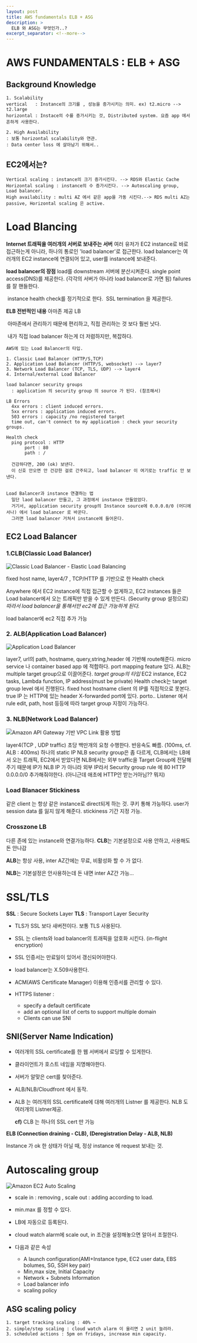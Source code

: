 ```yaml
---
layout: post
title: AWS fundamentals ELB + ASG
description: >
  ELB 와 ASG는 무엇인가..?
excerpt_separator: <!--more-->
---
```

# AWS FUNDAMENTALS : ELB + ASG

## Background Knowledge

    1. Scalability
    vertical   : Instance의 크기를 , 성능을 증가시키는 의미. ex) t2.micro --> t2.large
    horizontal : Instace의 수를 증가시키는 것, Distributed system. 요즘 app 에서 흔하게 사용한다.
    
    2. High Availability
    : 보통 horizontal scalability와 연관.
    : Data center loss 에 살아남기 위해서..


## EC2에서는?
    Vertical scaling : instance의 크기 증가시킨다. --> RDS와 Elastic Cache 
    Horizontal scaling : instance의 수 증가시킨다. --> Autoscaling group, Load balancer.
    High availability : multi AZ 에서 같은 app을 가동 시킨다.--> RDS multi AZ는 passive, Horizontal scaling 은 active.


# Load Blancing
**Internet 트래픽을 여러개의 서버로 보내주는 서버**
    여러 유저가 EC2 instance로 바로 접근하는게 아니라, 하나의 통로인 'load balancer'로 접근한다.
    load balancer는 여러개의 EC2 instance에 연결되어 있고, user를 instance에 보내준다.

**load balancer의 장점**
    load를 downstream 서버에 분산시켜준다.
    single point access(DNS)를 제공한다. (각각의 서버가 아니라 load balancer로 가면 됨)
	failures를 잘 핸들한다.

​	instance health check를 정기적으로 한다.
​    SSL termination 을 제공한다.

  

**ELB 전반적인 내용**
    아마존 제공 LB

​    아마존에서 관리하기 때문에 편리하고, 직접 관리하는 것 보다 훨씬 낫다.

​	내가 직접 load balancer 하는게 더 저렴하지만, 복잡하다.

    AWS에 있는 Load Balancer의 타입.
    
    1. Classic Load Balancer (HTTP/S,TCP)
    2. Application Load Balancer (HTTP/S, websocket) --> layer7
    3. Network Load Balancer (TCP, TLS, UDP) --> layer4
    4. Internal/external Load Balancer
    
    load balancer security groups
      : application 의 security group 의 source 가 된다. (참조해서)
    
    LB Errors
      4xx errors : client induced errors.
      5xx errors : application induced errors.
      503 errors : capacity /no registered target
      time out, can't connect to my application : check your security groups.
    
    Health check
      ping protocol : HTTP
           port : 80
           path : /
    
      건강하다면, 200 (ok) 보낸다.
      이 신호 안오면 안 건강한 걸로 간주되고, load balancer 이 여기로는 traffic 안 보낸다.


    Load Balancer과 instance 연결하는 법
      일단 laod balancer 만들고, 그 과정에서 instance 만들었었다.
      거기서, application security group의 Instance source에 0.0.0.0/0 (어디에서나) 에서 load balancer 로 바꾼다.
      그러면 load balancer 거쳐서 instance에 들어온다.  


## EC2 Load Balancer
### 1.CLB(Classic Load Balancer)



![Classic Load Balancer - Elastic Load Balancing](https://docs.aws.amazon.com/ko_kr/elasticloadbalancing/latest/classic/images/load_balancer.png) 

fixed host name, layer4/7 , TCP/HTTP 를 기반으로 한 Health check 

Anywhere 에서 EC2 instance에 직접 접근할 수 없게하고, EC2 instances 들은 Load balancer에서 오는 트래픽만 받을 수 있게 만든다. (Security group 설정으로) *따라서 load balancer을 통해서만 ec2에 접근 가능하게 된다.*

load balancer에 ec2 직접 추가 가능



### 2. ALB(Application Load Balancer)

![Application Load Balancer](https://d2908q01vomqb2.cloudfront.net/da4b9237bacccdf19c0760cab7aec4a8359010b0/2019/10/06/illustration-2.png)

layer7, url의 path, hostname, query,string,header 에 기반해 route해준다.
  micro service 나 container based app 에 적합하다.
  port mapping feature 있다.
  ALB는 multiple target group으로 이끌어준다.
  *target group의 타입*
EC2 instance, EC2 tasks, Lambda function, IP address(must be private)
  Health check는 target group level 에서 진행된다.
  fixed host hostname
  client 의 IP를 직접적으로 못본다.  true IP 는 HTTP에 있는 header X-forwarded port에 있다. porto..
  Listener 에서 rule edit, path, host 등등에 따라 target group 지정이 가능하다.

### 3. NLB(Network Load Balancer)

![Amazon API Gateway 기반 VPC Link 활용 방법](https://d2908q01vomqb2.cloudfront.net/7b52009b64fd0a2a49e6d8a939753077792b0554/2018/07/02/api-gateway-vpc-link-2.png)

layer4(TCP , UDP traffic)
  초당 백만개의 요청 수행한다.
  반응속도 빠름. (100ms, cf. ALB : 400ms)
  하나의 static IP
  NLB security group은 좀 다르게, CLB에서는 LB에서 오는 트래픽, EC2에서 받았다면
  NLB에서는 외부 traffic을 Target Group에 전달해주기 때문에 IP가 NLB IP 가 아니라 외부 IP라서
  Security group rule 에 80 HTTP 0.0.0.0/0 추가해줘야한다. (아니근데 애초에 HTTP안 받는거아님?? 뭐지)



### Load Blanacer Stickiness

같은 client 는 항상 같은 instance로 direct되게 하는 것.
쿠키 통해 가능하다. user가 session data 를 잃지 않게 해준다.
stickiness 기간 지정 가능.



### Crosszone LB

다른 존에 있는 instance와 연결가능하다.
**CLB**는 기본설정으로 사용 안하고, 사용해도 돈 안나감

**ALB**는 항상 사용, inter AZ간에는 무료, 비활성화 할 수 가 없다.

**NLB**는 기본설정은 안사용하는데 돈 내면 inter AZ간 가능...





# SSL/TLS

**SSL** : Secure Sockets Layer   **TLS** : Transport Layer Security

- TLS가 SSL 보다 새버전이다. 보통 TLS 사용된다.

- SSL 는 clients와 load balancer의 트래픽을 암호화 시킨다. (in-flight encryption)

- SSL 인증서는 만료일이 있어서 갱신되어야한다.
- load balancer는 X.509사용한다.
- ACM(AWS Certificate Manager) 이용해 인증서를 관리할 수 있다. 
- HTTPS listener :
  - specify a default certificate
  - add an optional list of certs to support multiple domain
  - Clients can use SNI

## SNI(Server Name Indication)
- 여러개의 SSL certificate를 한 웹 서버에서 로딩할 수 있게한다.

- 클라이언트가 호스트 네임을 지명해야한다.

- 서버가 알맞은 cert를 찾아준다.

- ALB/NLB/Cloudfront 에서 동작.

- ALB 는 여러개의 SSL certificate에 대해 여러개의 Listner 를 제공한다. NLB 도 여러개의 Listner제공.

  **cf)** CLB 는 하나의 SSL cert 만 가능 

  

**ELB (Connection draining - CLB), (Deregistration Delay -  ALB, NLB)**

Instance 가 ok 한 상태가 아닐 때, 정상 instance 에 request 보내는 것.



# Autoscaling group

![Amazon EC2 Auto Scaling](https://docs.aws.amazon.com/ko_kr/autoscaling/ec2/userguide/images/as-basic-diagram.png)

- scale in : removing , scale out : adding according to load.
-  min.max 를 정할 수 있다.
- LB에 자동으로 등록된다.

- cloud watch alarm에 scale out, in 조건을 설정해놓으면 알아서 조절한다. 
- 다음과 같은 속성
  - A launch configuration(AMI+Instance type, EC2 user data, EBS bolumes, SG, SSH key pair)
  - Min,max size, Initial Capacity
  - Network + Subnets Information
  - Load balancer info
  - scaling policy



## ASG scaling policy
    1. target tracking scaling : 40% ~
    2. simple/step scaling : cloud watch alarm 이 울리면 2 unit 늘려라.
    3. scheduled actions : 5pm on fridays, increase min capacity.

